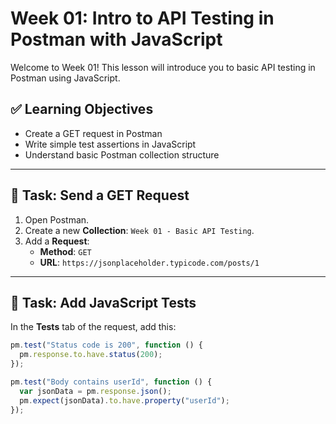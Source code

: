 # Week 01: Intro to API Testing in Postman with JavaScript

Welcome to Week 01! This lesson will introduce you to basic API testing in Postman using JavaScript.

## ✅ Learning Objectives

- Create a GET request in Postman
- Write simple test assertions in JavaScript
- Understand basic Postman collection structure

---

## 🔧 Task: Send a GET Request

1. Open Postman.
2. Create a new **Collection**: `Week 01 - Basic API Testing`.
3. Add a **Request**:
   - **Method**: `GET`
   - **URL**: `https://jsonplaceholder.typicode.com/posts/1`

---

## 🧪 Task: Add JavaScript Tests

In the **Tests** tab of the request, add this:

```javascript
pm.test("Status code is 200", function () {
  pm.response.to.have.status(200);
});

pm.test("Body contains userId", function () {
  var jsonData = pm.response.json();
  pm.expect(jsonData).to.have.property("userId");
});
